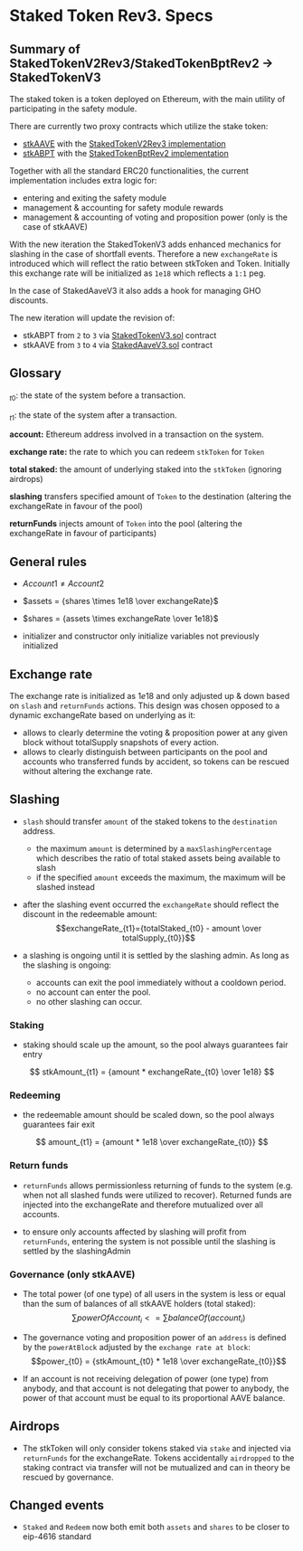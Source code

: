 # Staked Token Rev3. Specs

## Summary of StakedTokenV2Rev3/StakedTokenBptRev2 -> StakedTokenV3

The staked token is a token deployed on Ethereum, with the main utility of participating in the safety module.

There are currently two proxy contracts which utilize the stake token:

- [stkAAVE](https://etherscan.io/token/0x4da27a545c0c5b758a6ba100e3a049001de870f5) with the [StakedTokenV2Rev3 implementation](https://etherscan.io/address/0xe42f02713aec989132c1755117f768dbea523d2f#code)
- [stkABPT](https://etherscan.io/address/0xa1116930326D21fB917d5A27F1E9943A9595fb47#code) with the [StakedTokenBptRev2 implementation](https://etherscan.io/address/0x7183143a9e223a12a83d1e28c98f7d01a68993e8#code)

Together with all the standard ERC20 functionalities, the current implementation includes extra logic for:

- entering and exiting the safety module
- management & accounting for safety module rewards
- management & accounting of voting and proposition power (only is the case of stkAAVE)

With the new iteration the StakedTokenV3 adds enhanced mechanics for slashing in the case of shortfall events.
Therefore a new `exchangeRate` is introduced which will reflect the ratio between stkToken and Token.
Initially this exchange rate will be initialized as `1e18` which reflects a `1:1` peg.

In the case of StakedAaveV3 it also adds a hook for managing GHO discounts.

The new iteration will update the revision of:

- stkABPT from `2` to `3` via [StakedTokenV3.sol](./src/contracts/StakedTokenV3.sol) contract
- stkAAVE from `3` to `4` via [StakedAaveV3.sol](./src/contracts/StakedAaveV3.sol) contract

## Glossary

$_{t0}$: the state of the system before a transaction.

$_{t1}$: the state of the system after a transaction.

**account:** Ethereum address involved in a transaction on the system.

**exchange rate:** the rate to which you can redeem `stkToken` for `Token`

**total staked:** the amount of underlying staked into the `stkToken` (ignoring airdrops)

**slashing** transfers specified amount of `Token` to the destination (altering the exchangeRate in favour of the pool)

**returnFunds** injects amount of `Token` into the pool (altering the exchangeRate in favour of participants)

## General rules

- $Account1 \ne Account2$

- $assets = {shares \times 1e18 \over exchangeRate}$

- $shares = {assets \times exchangeRate \over 1e18}$

- initializer and constructor only initialize variables not previously initialized

## Exchange rate

The exchange rate is initialized as $1e18$ and only adjusted up & down based on `slash` and `returnFunds` actions.
This design was chosen opposed to a dynamic exchangeRate based on underlying as it:

- allows to clearly determine the voting & proposition power at any given block without totalSupply snapshots of every action.
- allows to clearly distinguish between participants on the pool and accounts who transferred funds by accident, so tokens can be rescued without altering the exchange rate.

## Slashing

- `slash` should transfer `amount` of the staked tokens to the `destination` address.

  - the maximum `amount` is determined by a `maxSlashingPercentage` which describes the ratio of total staked assets being available to slash
  - if the specified `amount` exceeds the maximum, the maximum will be slashed instead

- after the slashing event occurred the `exchangeRate` should reflect the discount in the redeemable amount: $$exchangeRate_{t1}={totalStaked_{t0} - amount \over totalSupply_{t0}}$$

- a slashing is ongoing until it is settled by the slashing admin. As long as the slashing is ongoing:
  - accounts can exit the pool immediately without a cooldown period.
  - no account can enter the pool.
  - no other slashing can occur.

### Staking

- staking should scale up the amount, so the pool always guarantees fair entry

$$
stkAmount_{t1} = {amount * exchangeRate_{t0} \over 1e18}
$$

### Redeeming

- the redeemable amount should be scaled down, so the pool always guarantees fair exit

$$
amount_{t1} = {amount * 1e18 \over exchangeRate_{t0}}
$$

### Return funds

- `returnFunds` allows permissionless returning of funds to the system (e.g. when not all slashed funds were utilized to recover). Returned funds are injected into the exchangeRate and therefore mutualized over all accounts.

- to ensure only accounts affected by slashing will profit from `returnFunds`, entering the system is not possible until the slashing is settled by the slashingAdmin

### Governance (only stkAAVE)

- The total power (of one type) of all users in the system is less or equal than the sum of balances of all stkAAVE holders (total staked): $$\sum powerOfAccount_i <= \sum balanceOf(account_i)$$

- The governance voting and proposition power of an `address` is defined by the `powerAtBlock` adjusted by the `exchange rate at block`: $$power_{t0} = {stkAmount_{t0} * 1e18 \over exchangeRate_{t0}}$$

- If an account is not receiving delegation of power (one type) from anybody, and that account is not delegating that power to anybody, the power of that account must be equal to its proportional AAVE balance.

## Airdrops

- The stkToken will only consider tokens staked via `stake` and injected via `returnFunds` for the exchangeRate. Tokens accidentally `airdropped` to the staking contract via transfer will not be mutualized and can in theory be rescued by governance.

## Changed events

- `Staked` and `Redeem` now both emit both `assets` and `shares` to be closer to eip-4616 standard
